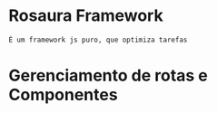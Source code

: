 # Rosaura Framework
    
    É um framework js puro, que optimiza tarefas
    
# Gerenciamento de rotas e Componentes
